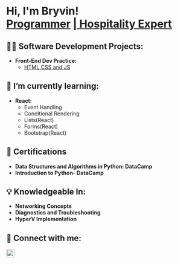 <h1>Hi, I'm Bryvin! <br/><a href="https://github.com/scruffmcgruff0/">Programmer</a> <a href="https://www.linkedin.com/in/bryvind">| Hospitality Expert</a> </h1>

<h2>👨‍💻 Software Development Projects:</h2>

- <b>Front-End Dev Practice:</b>
  - [HTML CSS and JS](https://github.com/scruffmcgruff0/CSS_Playing_Cards)

<h2>🌱 I’m currently learning:</h2>

- <b>React:</b>
  - Event Handling
  - Conditional Rendering
  - Lists(React)
  - Forms(React)
  - Bootstrap(React)

<h2>📄 Certifications</h2>

- <b>Data Structures and Algorithms in Python: DataCamp</b>
- <b>Introduction to Python- DataCamp</b>

<h2> 💡 Knowledgeable In:</h2>

- <b>Networking Concepts</b>
- <b>Diagnostics and Troubleshooting</b>
- <b>HyperV Implementation</b>

<h2> 🤳 Connect with me:</h2>

[<img align="left" alt="BryvinDurham | LinkedIn" width="22px" src="https://cdn.jsdelivr.net/npm/simple-icons@v3/icons/linkedin.svg" />][linkedin]

[linkedin]: https://www.linkedin.com/in/bryvind
